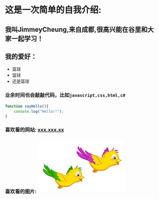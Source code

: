 # 这是一次简单的自我介绍:
## 我叫JimmeyCheung,来自成都,很高兴能在谷里和大家一起学习！
## 我的爱好：
* 篮球
* 篮球
* 还是篮球

### 业余时间也会敲敲代码，比如`javascript,css,html,c#`
``` javascript
function sayHello(){
    console.log("Hello!!");
}
```
### 喜欢看的网站: [xxx.xxx.xx](http://www.baidu.com)
### 喜欢看的图片: ![苍老师写真](bird.jpg)